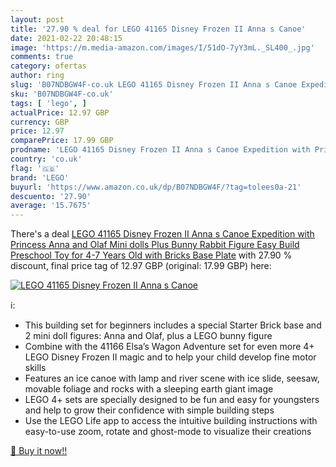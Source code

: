 ```yaml
---
layout: post
title: '27.90 % deal for LEGO 41165 Disney Frozen II Anna s Canoe'
date: 2021-02-22 20:48:15
image: 'https://m.media-amazon.com/images/I/51dO-7yY3mL._SL400_.jpg'
comments: true
category: ofertas
author: ring
slug: 'B07NDBGW4F-co.uk LEGO 41165 Disney Frozen II Anna s Canoe Expedition...'
sku: 'B07NDBGW4F-co.uk'
tags: [ 'lego', ]
actualPrice: 12.97 GBP
currency: GBP
price: 12.97
comparePrice: 17.99 GBP
prodname: 'LEGO 41165 Disney Frozen II Anna s Canoe Expedition with Princess Anna and Olaf Mini dolls Plus Bunny Rabbit Figure  Easy Build Preschool Toy for 4-7 Years Old with Bricks Base Plate'
country: 'co.uk'
flag: '🇬🇧'
brand: 'LEGO'
buyurl: 'https://www.amazon.co.uk/dp/B07NDBGW4F/?tag=tolees0a-21'
descuento: '27.90'
average: '15.7675'
---
```


There's a deal [LEGO 41165 Disney Frozen II Anna s Canoe Expedition with Princess Anna and Olaf Mini dolls Plus Bunny Rabbit Figure  Easy Build Preschool Toy for 4-7 Years Old with Bricks Base Plate](https://www.amazon.co.uk/dp/B07NDBGW4F/?tag=tolees0a-21)  with  27.90 % discount, final price tag of  12.97 GBP (original: 17.99 GBP) here:

[![LEGO 41165 Disney Frozen II Anna s Canoe](https://m.media-amazon.com/images/I/51dO-7yY3mL._SL400_.jpg)](https://www.amazon.co.uk/dp/B07NDBGW4F/?tag=tolees0a-21)

ℹ️:

- This building set for beginners includes a special Starter Brick base and 2 mini doll figures: Anna and Olaf, plus a LEGO bunny figure
- Combine with the 41166 Elsa’s Wagon Adventure set for even more 4+ LEGO Disney Frozen II magic and to help your child develop fine motor skills
- Features an ice canoe with lamp and river scene with ice slide, seesaw, movable foliage and rocks with a sleeping earth giant image
- LEGO 4+ sets are specially designed to be fun and easy for youngsters and help to grow their confidence with simple building steps
- Use the LEGO Life app to access the intuitive building instructions with easy-to-use zoom, rotate and ghost-mode to visualize their creations

[🛒 Buy it now!!](https://www.amazon.co.uk/dp/B07NDBGW4F/?tag=tolees0a-21)
